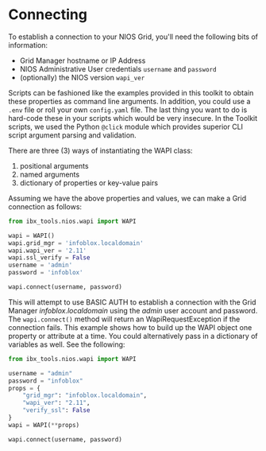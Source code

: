# Connecting

To establish a connection to your NIOS Grid, you'll need the following bits of information:
- Grid Manager hostname or IP Address
- NIOS Administrative User credentials `username` and `password`
- (optionally) the NIOS version `wapi_ver`

Scripts can be fashioned like the examples provided in this toolkit to obtain these properties
as command line arguments. In addition, you could use a `.env` file or roll your own `config.yaml`
file. The last thing you want to do is hard-code these in your scripts which would be very
insecure. In the Toolkit scripts, we used the Python `@click` module which provides superior
CLI script argument parsing and validation.

There are three (3) ways of instantiating the WAPI class:
1. positional arguments
2. named arguments
3. dictionary of properties or key-value pairs

Assuming we have the above properties and values, we can make a Grid connection as follows:

```python
from ibx_tools.nios.wapi import WAPI

wapi = WAPI()
wapi.grid_mgr = 'infoblox.localdomain'
wapi.wapi_ver = '2.11'
wapi.ssl_verify = False
username = 'admin'
password = 'infoblox'

wapi.connect(username, password)
```
This will attempt to use BASIC AUTH to establish a connection with the Grid Manager
_infoblox.localdomain_ using the _admin_ user account and password. The `wapi.connect()`
method will return an WapiRequestException if the connection fails. This example shows how
to build up the WAPI object one property or attribute at a time. You could alternatively pass
in a dictionary of variables as well. See the following:

```python
from ibx_tools.nios.wapi import WAPI

username = "admin"
password = "infoblox"
props = {
    "grid_mgr": "infoblox.localdomain",
    "wapi_ver": "2.11",
    "verify_ssl": False
}
wapi = WAPI(**props)

wapi.connect(username, password)
```
